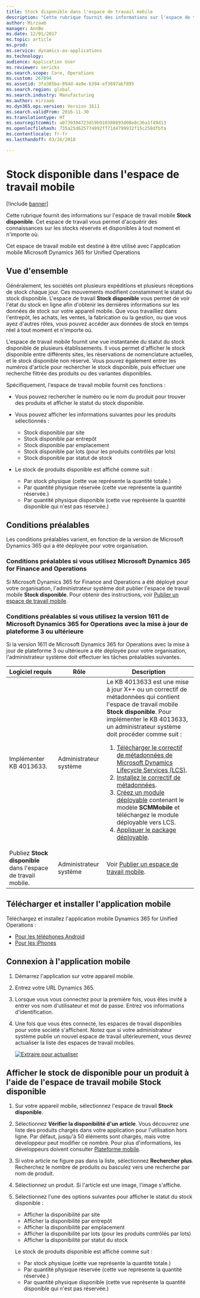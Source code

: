 ```yaml
---
title: Stock disponible dans l'espace de travail mobile
description: "Cette rubrique fournit des informations sur l'espace de travail mobile Stock disponible. Cet espace de travail vous permet d'acquérir des connaissances mobiles sur les stocks réservés et disponibles à tout moment et n'importe où."
author: Mirzaab
manager: AnnBe
ms.date: 12/01/2017
ms.topic: article
ms.prod: 
ms.service: dynamics-ax-applications
ms.technology: 
audience: Application User
ms.reviewer: sericks
ms.search.scope: Core, Operations
ms.custom: 267094
ms.assetid: 3fa385ba-894d-4a9e-b394-ef3697abf895
ms.search.region: global
ms.search.industry: Manufacturing
ms.author: mirzaab
ms.dyn365.ops.version: Version 1611
ms.search.validFrom: 2016-11-30
ms.translationtype: HT
ms.sourcegitcommit: a0739304723d19b910388893d08e8c36a1f49d13
ms.openlocfilehash: 735a25d625774892ff71d4799932f15c258dfbfa
ms.contentlocale: fr-fr
ms.lasthandoff: 03/26/2018

---
```


# <a name="inventory-on-hand-mobile-workspace"></a>Stock disponible dans l'espace de travail mobile

[!include [banner](../includes/banner.md)]

Cette rubrique fournit des informations sur l'espace de travail mobile **Stock disponible**. Cet espace de travail vous permet d'acquérir des connaissances sur les stocks réservés et disponibles à tout moment et n'importe où.

Cet espace de travail mobile est destiné à être utilisé avec l'application mobile Microsoft Dynamics 365 for Unified Operations

## <a name="overview"></a>Vue d'ensemble
Généralement, les sociétés ont plusieurs expéditions et plusieurs réceptions de stock chaque jour. Ces mouvements modifient constamment le statut du stock disponible. L'espace de travail **Stock disponible** vous permet de voir l'état du stock en ligne afin d'obtenir les dernières informations sur les données de stock sur votre appareil mobile. Que vous travailliez dans l'entrepôt, les achats, les ventes, la fabrication ou la gestion, ou que vous ayez d'autres rôles, vous pouvez accéder aux données de stock en temps réel à tout moment et n'importe où. 

L'espace de travail mobile fournit une vue instantanée du statut du stock disponible de plusieurs établissements. Il vous permet d'afficher le stock disponible entre différents sites, les réservations de nomenclature actuelles, et le stock disponible non réservé. Vous pouvez également entrer les numéros d'article pour rechercher le stock disponible, puis effectuer une recherche filtrée des produits ou des variantes disponibles. 

Spécifiquement, l'espace de travail mobile fournit ces fonctions :

-   Vous pouvez rechercher le numéro ou le nom du produit pour trouver des produits et afficher le statut du stock disponible.
-   Vous pouvez afficher les informations suivantes pour les produits sélectionnés :

    -   Stock disponible par site
    -   Stock disponible par entrepôt
    -   Stock disponible par emplacement
    -   Stock disponible par lots (pour les produits contrôlés par lots)
    -   Stock disponible par statut de stock
    
-   Le stock de produits disponible est affiché comme suit :

    -   Par stock physique (cette vue représente la quantité totale.)
    -   Par quantité physique réservée (cette vue représente la quantité réservée.)
    -   Par quantité physique disponible (cette vue représente la quantité disponible qui n'est pas réservée.)

## <a name="prerequisites"></a>Conditions préalables
Les conditions préalables varient, en fonction de la version de Microsoft Dynamics 365 qui a été déployée pour votre organisation.

### <a name="prerequisites-if-you-use-microsoft-dynamics-365-for-finance-and-operations"></a>Conditions préalables si vous utilisez Microsoft Dynamics 365 for Finance and Operations 
Si Microsoft Dynamics 365 for Finance and Operations a été déployé pour votre organisation, l'administrateur système doit publier l'espace de travail mobile **Stock disponible**. Pour obtenir des instructions, voir [Publier un espace de travail mobile](../../dev-itpro/mobile-apps/publish-mobile-workspace.md).

### <a name="prerequisites-if-you-use-microsoft-dynamics-365-for-operations-version-1611-with-platform-update-3-or-later"></a>Conditions préalables si vous utilisez la version 1611 de Microsoft Dynamics 365 for Operations avec la mise à jour de plateforme 3 ou ultérieure
Si la version 1611 de Microsoft Dynamics 365 for Operations avec la mise à jour de plateforme 3 ou ultérieure a été déployée pour votre organisation, l'administrateur système doit effectuer les tâches préalables suivantes. 

<table>
<thead>
<tr class="header">
<th>Logiciel requis</th>
<th>Rôle</th>
<th>Description</th>
</tr>
</thead>
<tbody>
<tr class="odd">
<td>Implémenter KB 4013633.</td>
<td>Administrateur système</td>

<td>Le KB 4013633 est une mise à jour X++ ou un correctif de métadonnées qui contient l'espace de travail mobile <strong>Stock disponible</strong>. Pour implémenter le KB 4013633, un administrateur système doit procéder comme suit :
<ol>
<li><a href="../../dev-itpro/migration-upgrade/download-hotfix-lcs.md">Télécharger le correctif de métadonnées de Microsoft Dynamics Lifecycle Services (LCS)</a>.</li>
<li><a href="../../dev-itpro/migration-upgrade/install-metadata-hotfix-package.md">Installez le correctif de métadonnées</a>.</li>
<li><a href="../../dev-itpro/deployment/create-apply-deployable-package.md">Créez un module déployable</a> contenant le modèle <strong>SCMMobile</strong> et téléchargez le module déployable vers LCS.</li>
<li><a href="../../dev-itpro/deployment/apply-deployable-package-system.md">Appliquer le package déployable</a>.</li>

</ol></td>
</tr>
<tr class="even">
<td>Publiez <strong>Stock disponible</strong> dans l'espace de travail mobile.</td>
<td>Administrateur système</td>
<td>Voir <a href="../../dev-itpro/mobile-apps/publish-mobile-workspace.md">Publier un espace de travail mobile</a>.</td>
</tr>
</tbody>
</table>

## <a name="download-and-install-the-mobile-app"></a>Télécharger et installer l'application mobile

Téléchargez et installez l'application mobile Dynamics 365 for Unified Operations :

-   [Pour les téléphones Android](https://go.microsoft.com/fwlink/?linkid=850662)
-   [Pour les iPhones](https://go.microsoft.com/fwlink/?linkid=850663)

## <a name="sign-in-to-the-mobile-app"></a>Connexion à l'application mobile

1.  Démarrez l'application sur votre appareil mobile.
2.  Entrez votre URL Dynamics 365.
3.  Lorsque vous vous connectez pour la première fois, vous êtes invité à entrer vos nom d'utilisateur et mot de passe. Entrez vos informations d'identification.
4.  Une fois que vous êtes connecté, les espaces de travail disponibles pour votre société s'affichent. Notez que si votre administrateur système publie un nouvel espace de travail ultérieurement, vous devrez actualiser la liste des espaces de travail mobiles.

    [![Extraire pour actualiser](./media/pull-to-refresh-list-of-workspaces-183x300.png)](./media/pull-to-refresh-list-of-workspaces.png)

## <a name="view-the-on-hand-inventory-for-a-product-by-using-the-inventory-on-hand-mobile-workspace"></a>Afficher le stock de disponible pour un produit à l'aide de l'espace de travail mobile Stock disponible

1.  Sur votre appareil mobile, sélectionnez l'espace de travail **Stock disponible**.

2.  Sélectionnez **Vérifier la disponibilité d'un article**. Vous découvrez une liste des produits chargés dans votre application pour l'utilisation hors ligne. Par défaut, jusqu'à 50 éléments sont chargés, mais votre développeur peut modifier ce nombre. Pour plus d'informations, les développeurs doivent consulter [Plateforme mobile](../../dev-itpro/mobile-apps/platform/mobile-platform-home-page.md).
3.  Si votre article ne figure pas dans la liste, sélectionnez **Rechercher plus**. Recherchez le nombre de produits ou basculez vers une recherche par nom de produit.

4.  Sélectionnez un produit. Si l'article est une image, l'image s'affiche.
5.  Sélectionnez l'une des options suivantes pour afficher le statut du stock disponible :

    -   Afficher la disponibilité par site
    -   Afficher la disponibilité par entrepôt
    -   Afficher la disponibilité par emplacement
    -   Afficher la disponibilité par lots (pour les produits contrôlés par lots)
    -   Afficher la disponibilité par statut du stock

    Le stock de produits disponible est affiché comme suit :
    -   Par stock physique (cette vue représente la quantité totale.)
    -   Par quantité physique réservée (cette vue représente la quantité réservée.)
    -   Par quantité physique disponible (cette vue représente la quantité disponible qui n'est pas réservée.)

